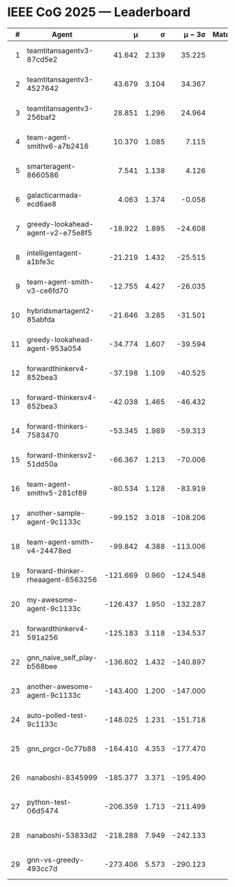 # IEEE CoG 2025 — Leaderboard

| # | Agent | μ | σ | μ − 3σ | Matches | Updated |
|---:|---|---:|---:|---:|---:|---|
| 1 | teamtitansagentv3-87cd5e2 | 41.642 | 2.139 | 35.225 | 578 | 2025-08-17 14:20 |
| 2 | teamtitansagentv3-4527642 | 43.679 | 3.104 | 34.367 | 600 | 2025-08-17 14:20 |
| 3 | teamtitansagentv3-256baf2 | 28.851 | 1.296 | 24.964 | 598 | 2025-08-17 14:20 |
| 4 | team-agent-smithv6-a7b2416 | 10.370 | 1.085 | 7.115 | 640 | 2025-08-17 14:20 |
| 5 | smarteragent-8660586 | 7.541 | 1.138 | 4.126 | 376 | 2025-08-17 14:20 |
| 6 | galacticarmada-ecd6ae8 | 4.063 | 1.374 | -0.058 | 540 | 2025-08-17 14:20 |
| 7 | greedy-lookahead-agent-v2-e75e8f5 | -18.922 | 1.895 | -24.608 | 620 | 2025-08-17 14:20 |
| 8 | intelligentagent-a1bfe3c | -21.219 | 1.432 | -25.515 | 494 | 2025-08-17 14:20 |
| 9 | team-agent-smith-v3-ce6fd70 | -12.755 | 4.427 | -26.035 | 580 | 2025-08-17 14:20 |
| 10 | hybridsmartagent2-85abfda | -21.646 | 3.285 | -31.501 | 568 | 2025-08-17 14:20 |
| 11 | greedy-lookahead-agent-953a054 | -34.774 | 1.607 | -39.594 | 560 | 2025-08-17 14:20 |
| 12 | forwardthinkerv4-852bea3 | -37.198 | 1.109 | -40.525 | 472 | 2025-08-17 14:20 |
| 13 | forward-thinkersv4-852bea3 | -42.038 | 1.465 | -46.432 | 402 | 2025-08-17 14:20 |
| 14 | forward-thinkers-7583470 | -53.345 | 1.989 | -59.313 | 360 | 2025-08-17 14:20 |
| 15 | forward-thinkersv2-51dd50a | -66.367 | 1.213 | -70.006 | 614 | 2025-08-17 14:20 |
| 16 | team-agent-smithv5-281cf89 | -80.534 | 1.128 | -83.919 | 440 | 2025-08-17 14:20 |
| 17 | another-sample-agent-9c1133c | -99.152 | 3.018 | -108.206 | 540 | 2025-08-17 14:20 |
| 18 | team-agent-smith-v4-24478ed | -99.842 | 4.388 | -113.006 | 560 | 2025-08-17 14:20 |
| 19 | forward-thinker-rheaagent-6563256 | -121.669 | 0.960 | -124.548 | 474 | 2025-08-17 14:20 |
| 20 | my-awesome-agent-9c1133c | -126.437 | 1.950 | -132.287 | 720 | 2025-08-17 14:20 |
| 21 | forwardthinkerv4-591a256 | -125.183 | 3.118 | -134.537 | 560 | 2025-08-17 14:20 |
| 22 | gnn_naive_self_play-b568bee | -136.602 | 1.432 | -140.897 | 440 | 2025-08-17 14:20 |
| 23 | another-awesome-agent-9c1133c | -143.400 | 1.200 | -147.000 | 480 | 2025-08-17 14:20 |
| 24 | auto-polled-test-9c1133c | -148.025 | 1.231 | -151.718 | 420 | 2025-08-17 14:20 |
| 25 | gnn_prgcr-0c77b88 | -164.410 | 4.353 | -177.470 | 620 | 2025-08-17 14:20 |
| 26 | nanaboshi-8345999 | -185.377 | 3.371 | -195.490 | 420 | 2025-08-17 14:20 |
| 27 | python-test-06d5474 | -206.359 | 1.713 | -211.499 | 420 | 2025-08-17 14:20 |
| 28 | nanaboshi-53833d2 | -218.288 | 7.949 | -242.133 | 560 | 2025-08-17 14:20 |
| 29 | gnn-vs-greedy-493cc7d | -273.406 | 5.573 | -290.123 | 440 | 2025-08-17 14:20 |
